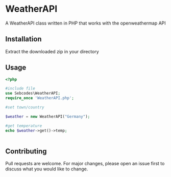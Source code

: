 # WeatherAPI

A WeatherAPI class written in PHP that works with the openweathermap API

## Installation

Extract the downloaded zip in your directory

## Usage

```php
<?php

#include file
use Sebcodes\WeatherAPI;
require_once 'WeatherAPI.php';

#set town/country

$weather = new WeatherAPI("Germany");

#get temperature
echo $weather->get()->temp;
    

```

## Contributing
Pull requests are welcome. For major changes, please open an issue first to discuss what you would like to change.
